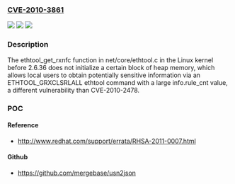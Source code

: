 ### [CVE-2010-3861](https://cve.mitre.org/cgi-bin/cvename.cgi?name=CVE-2010-3861)
![](https://img.shields.io/static/v1?label=Product&message=n%2Fa&color=blue)
![](https://img.shields.io/static/v1?label=Version&message=n%2Fa&color=blue)
![](https://img.shields.io/static/v1?label=Vulnerability&message=n%2Fa&color=brighgreen)

### Description

The ethtool_get_rxnfc function in net/core/ethtool.c in the Linux kernel before 2.6.36 does not initialize a certain block of heap memory, which allows local users to obtain potentially sensitive information via an ETHTOOL_GRXCLSRLALL ethtool command with a large info.rule_cnt value, a different vulnerability than CVE-2010-2478.

### POC

#### Reference
- http://www.redhat.com/support/errata/RHSA-2011-0007.html

#### Github
- https://github.com/mergebase/usn2json

